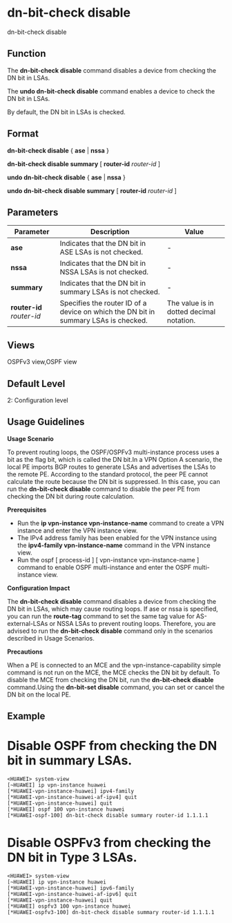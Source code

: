 dn-bit-check disable
====================

dn-bit-check disable

Function
--------



The **dn-bit-check disable** command disables a device from checking the DN bit in LSAs.

The **undo dn-bit-check disable** command enables a device to check the DN bit in LSAs.



By default, the DN bit in LSAs is checked.


Format
------

**dn-bit-check disable** { **ase** | **nssa** }

**dn-bit-check disable summary** [ **router-id** *router-id* ]

**undo dn-bit-check disable** { **ase** | **nssa** }

**undo dn-bit-check disable summary** [ **router-id** *router-id* ]


Parameters
----------

| Parameter | Description | Value |
| --- | --- | --- |
| **ase** | Indicates that the DN bit in ASE LSAs is not checked. | - |
| **nssa** | Indicates that the DN bit in NSSA LSAs is not checked. | - |
| **summary** | Indicates that the DN bit in summary LSAs is not checked. | - |
| **router-id** *router-id* | Specifies the router ID of a device on which the DN bit in summary LSAs is checked. | The value is in dotted decimal notation. |



Views
-----

OSPFv3 view,OSPF view


Default Level
-------------

2: Configuration level


Usage Guidelines
----------------

**Usage Scenario**



To prevent routing loops, the OSPF/OSPFv3 multi-instance process uses a bit as the flag bit, which is called the DN bit.In a VPN Option A scenario, the local PE imports BGP routes to generate LSAs and advertises the LSAs to the remote PE. According to the standard protocol, the peer PE cannot calculate the route because the DN bit is suppressed. In this case, you can run the **dn-bit-check disable** command to disable the peer PE from checking the DN bit during route calculation.



**Prerequisites**

* Run the **ip vpn-instance vpn-instance-name** command to create a VPN instance and enter the VPN instance view.
* The IPv4 address family has been enabled for the VPN instance using the **ipv4-family vpn-instance-name** command in the VPN instance view.
* Run the ospf [ process-id ] [ vpn-instance vpn-instance-name ] command to enable OSPF multi-instance and enter the OSPF multi-instance view.

**Configuration Impact**



The **dn-bit-check disable** command disables a device from checking the DN bit in LSAs, which may cause routing loops. If ase or nssa is specified, you can run the **route-tag** command to set the same tag value for AS-external-LSAs or NSSA LSAs to prevent routing loops. Therefore, you are advised to run the **dn-bit-check disable** command only in the scenarios described in Usage Scenarios.



**Precautions**

When a PE is connected to an MCE and the vpn-instance-capability simple command is not run on the MCE, the MCE checks the DN bit by default. To disable the MCE from checking the DN bit, run the **dn-bit-check disable** command.Using the **dn-bit-set disable** command, you can set or cancel the DN bit on the local PE.


Example
-------

# Disable OSPF from checking the DN bit in summary LSAs.
```
<HUAWEI> system-view
[~HUAWEI] ip vpn-instance huawei
[*HUAWEI-vpn-instance-huawei] ipv4-family
[*HUAWEI-vpn-instance-huawei-af-ipv4] quit
[*HUAWEI-vpn-instance-huawei] quit
[*HUAWEI] ospf 100 vpn-instance huawei
[*HUAWEI-ospf-100] dn-bit-check disable summary router-id 1.1.1.1

```

# Disable OSPFv3 from checking the DN bit in Type 3 LSAs.
```
<HUAWEI> system-view
[~HUAWEI] ip vpn-instance huawei
[*HUAWEI-vpn-instance-huawei] ipv6-family
[*HUAWEI-vpn-instance-huawei-af-ipv6] quit
[*HUAWEI-vpn-instance-huawei] quit
[*HUAWEI] ospfv3 100 vpn-instance huawei
[*HUAWEI-ospfv3-100] dn-bit-check disable summary router-id 1.1.1.1

```